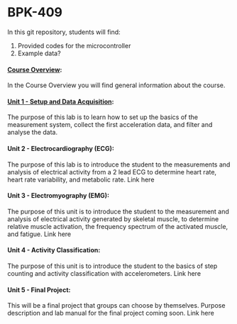 # BPK-409

In this git repository, students will find:
 1. Provided codes for the microcontroller
 2. Example data?
  
  
#### [Course Overview](https://docs.google.com/document/d/e/2PACX-1vTr1zOyrUedA1yx76olfDe5jn88miCNb3EJcC3INmy8nDmbJ8N5Y0B30EBoOunsWbA2DGOVWpgJzIs9/pub): 
In the Course Overview you will find general information about the course. 

#### [Unit 1 - Setup and Data Acquisition](https://docs.google.com/document/d/e/2PACX-1vSutDkFd9_6fi6nlRRoImSaRy06N6F0huDHBphpv4k_onJisk16iiyzBDp1Ubhe6W0vBhZN3sckAqoI/pub):
The purpose of this lab is to learn how to set up the basics of the measurement system, collect the first acceleration data, and filter and analyse the data.

#### Unit 2 - Electrocardiography (ECG):

The purpose of this lab is to introduce the student to the measurements and analysis of electrical activity from a 2 lead ECG to determine heart rate, heart rate variability, and metabolic rate. 
Link here

#### Unit 3 - Electromyography (EMG):

The purpose of this unit is to introduce the student to the measurement and analysis of electrical activity generated by skeletal muscle, to determine relative muscle activation, the frequency spectrum of the activated muscle, and fatigue. 
Link here

#### Unit 4 - Activity Classification:

The purpose of this unit is to introduce the student to the basics of step counting and activity classification with accelerometers. 
Link here

#### Unit 5 - Final Project:

This will be a final project that groups can choose by themselves. Purpose description and lab manual for the final project coming soon. 
Link here





